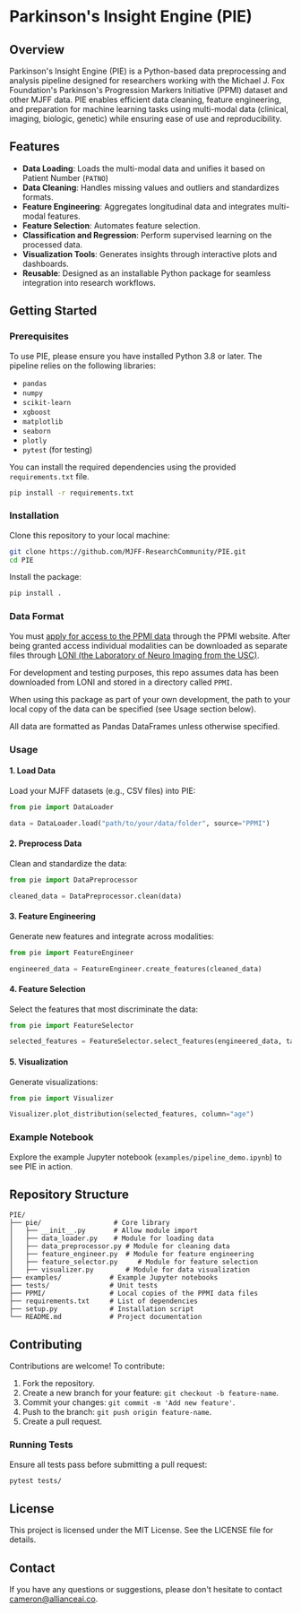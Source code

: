 # Parkinson's Insight Engine (PIE)

## Overview
Parkinson's Insight Engine (PIE) is a Python-based data preprocessing and analysis pipeline designed for researchers working with the Michael J. Fox Foundation's Parkinson's Progression Markers Initiative (PPMI) dataset and other MJFF data. PIE enables efficient data cleaning, feature engineering, and preparation for machine learning tasks using multi-modal data (clinical, imaging, biologic, genetic) while ensuring ease of use and reproducibility.

## Features
- **Data Loading**: Loads the multi-modal data and unifies it based on Patient Number (`PATNO`)
- **Data Cleaning**: Handles missing values and outliers and standardizes formats.
- **Feature Engineering**: Aggregates longitudinal data and integrates multi-modal features.
- **Feature Selection**: Automates feature selection.
- **Classification and Regression**: Perform supervised learning on the processed data.
- **Visualization Tools**: Generates insights through interactive plots and dashboards.
- **Reusable**: Designed as an installable Python package for seamless integration into research workflows.

## Getting Started

### Prerequisites
To use PIE, please ensure you have installed Python 3.8 or later. The pipeline relies on the following libraries:

- `pandas`
- `numpy`
- `scikit-learn`
- `xgboost`
- `matplotlib`
- `seaborn`
- `plotly`
- `pytest` (for testing)
  

You can install the required dependencies using the provided `requirements.txt` file.

```bash
pip install -r requirements.txt
```

### Installation
Clone this repository to your local machine:

```bash
git clone https://github.com/MJFF-ResearchCommunity/PIE.git
cd PIE
```

Install the package:

```bash
pip install .
```

### Data Format

You must [apply for access to the PPMI data](https://www.ppmi-info.org/access-data-specimens/download-data) through the PPMI website. After being granted access individual modalities can be downloaded as separate files through [LONI (the Laboratory of Neuro Imaging from the USC)](https://ida.loni.usc.edu/login.jsp).

For development and testing purposes, this repo assumes data has been downloaded from LONI and stored in a directory called `PPMI`.

When using this package as part of your own development, the path to your local copy of the data can be specified (see Usage section below).

All data are formatted as Pandas DataFrames unless otherwise specified.

### Usage

#### 1. Load Data
Load your MJFF datasets (e.g., CSV files) into PIE:

```python
from pie import DataLoader

data = DataLoader.load("path/to/your/data/folder", source="PPMI")
```

#### 2. Preprocess Data
Clean and standardize the data:

```python
from pie import DataPreprocessor

cleaned_data = DataPreprocessor.clean(data)
```

#### 3. Feature Engineering
Generate new features and integrate across modalities:

```python
from pie import FeatureEngineer

engineered_data = FeatureEngineer.create_features(cleaned_data)
```

#### 4. Feature Selection
Select the features that most discriminate the data:

```python
from pie import FeatureSelector

selected_features = FeatureSelector.select_features(engineered_data, target_column="COHORT")

```

#### 5. Visualization
Generate visualizations:

```python
from pie import Visualizer

Visualizer.plot_distribution(selected_features, column="age")
```

### Example Notebook
Explore the example Jupyter notebook (`examples/pipeline_demo.ipynb`) to see PIE in action.

## Repository Structure
```plaintext
PIE/
├── pie/                  # Core library
│   ├── __init__.py       # Allow module import
│   ├── data_loader.py    # Module for loading data
│   ├── data_preprocessor.py # Module for cleaning data
│   ├── feature_engineer.py  # Module for feature engineering
│   ├── feature_selector.py     # Module for feature selection
│   ├── visualizer.py        # Module for data visualization
├── examples/            # Example Jupyter notebooks
├── tests/               # Unit tests
├── PPMI/                # Local copies of the PPMI data files
├── requirements.txt     # List of dependencies
├── setup.py             # Installation script
└── README.md            # Project documentation
```

## Contributing
Contributions are welcome! To contribute:
1. Fork the repository.
2. Create a new branch for your feature: `git checkout -b feature-name`.
3. Commit your changes: `git commit -m 'Add new feature'`.
4. Push to the branch: `git push origin feature-name`.
5. Create a pull request.

### Running Tests
Ensure all tests pass before submitting a pull request:

```bash
pytest tests/
```

## License
This project is licensed under the MIT License. See the LICENSE file for details.

## Contact
If you have any questions or suggestions, please don't hesitate to contact cameron@allianceai.co.
